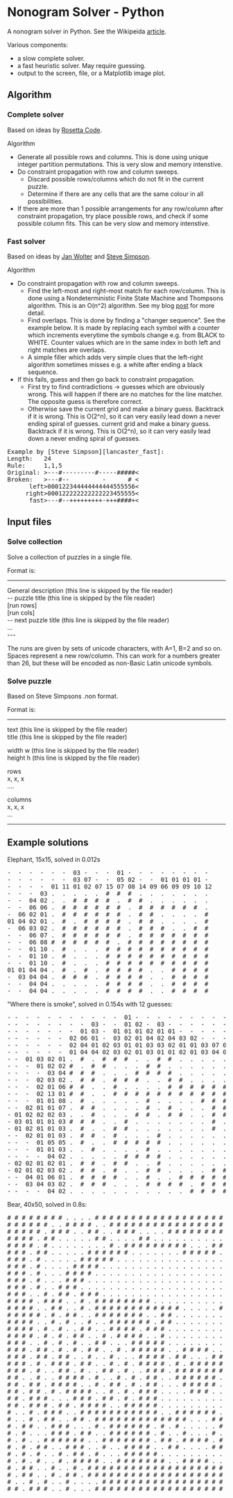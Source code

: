 # Nonogram Solver - Python

A nonogram solver in Python. See the Wikipeida [article][nonogram_wiki].

[nonogram_wiki]: https://en.wikipedia.org/wiki/Nonogram 

Various components:
- a slow complete solver.
- a fast heuristic solver. May require guessing.
- output to the screen, file, or a Matplotlib image plot.


## Algorithm 

### Complete solver

Based on ideas by [Rosetta Code][rosetta_code].

Algorithm
- Generate all possible rows and columns. This is done using unique integer partition permutations. This is very slow and memory intenstive.
- Do constraint propagation with row and column sweeps.
	- Discard possible rows/columns which do not fit in the current puzzle.
	- Determine if there are any cells that are the same colour in all possibilities. 
- If there are more than 1 possible arrangements for any row/column after constraint propagation, try place possible rows, and check if some possible column fits. This can be very slow and memory intenstive. 

### Fast solver
Based on ideas by [Jan Wolter][Wolter_survey] and [Steve Simpson][lancaster_solver].

Algorithm
- Do constraint propagation with row and column sweeps.
	- Find the left-most and right-most match for each row/column. This is done using a Nondeterministic Finite State Machine and Thompsons algorithm. This is an O(n^2) algorithm. See my blog [post][nfa_post] for more detail.
	- Find overlaps. This is done by finding a "changer sequence". See the example below. It is made by replacing each symbol with a counter which increments everytime the symbols change e.g. from BLACK to WHITE. Counter values which are in the same index in both left and right matches are overlaps.
	- A simple filler which adds very simple clues that the left-right algorithm sometimes misses e.g. a white after ending a black sequence.
- If this fails, guess and then go back to constraint propagation.
	- First try to find contradictions -> guesses which are obviously wrong. This will happen if there are no matches for the line matcher. The opposite guess is therefore correct.
	- Otherwise save the current grid and make a binary guess. Backtrack if it is wrong. This is O(2^n), so it can very easily lead down a never ending spiral of guesses. 
current grid and make a binary guess. Backtrack if it is wrong. This is O(2^n), so it can very easily lead down a never ending spiral of guesses. 

<pre>
Example by [Steve Simpson][lancaster_fast]:	
Length:   24 
Rule:     1,1,5 
Original: >---#---------#-----#####< 
Broken:   >---#--         -      # < 
      left>000122344444444444555556< 
     right>000122222222222223455555< 
      fast>---#--+++++++++-+++####+< 
</pre>

[Wolter_survey]: https://webpbn.com/survey/
[lancaster_solver]: http://scc-forge.lancaster.ac.uk/open/nonogram/
[lancaster_fast]: http://scc-forge.lancaster.ac.uk/open/nonogram/ls-fast
[rosetta_code]: https://rosettacode.org/wiki/Nonogram_solver
[nfa_post]: https://liorsinai.github.io/coding/2020/10/29/finite-state-machines.html

## Input files

### Solve collection
Solve a collection of puzzles in a single file.

Format is:

---
<div>
General description (this line is skipped by the file reader) <br>
-- puzzle title (this line is skipped by the file reader)<br>
[run rows] <br>
[run cols] <br>
-- next puzzle title (this line is skipped by the file reader) <br>
... <br>
--- 
</div>

The runs are given by sets of unicode characters, with A=1, B=2 and so on. Spaces represent a new row/column.
This can work for a numbers greater than 26, but these will be encoded as non-Basic Latin unicode symbols.

### Solve puzzle
Based on Steve Simpsons .non format.

Format is:

---
<div>
text    (this line is skipped by the file reader) <br>
title  (this line is skipped by the file reader) <br>

width w (this line is skipped by the file reader) <br>
height h (this line is skipped by the file reader) <br>

rows  <br>
x, x, x <br>
.... <br>

columns <br>
x, x, x <br>
... <br>
</div>

---

## Example solutions
Elephant, 15x15, solved in 0.012s
<pre>
-  -  -  -  -  -  03 -  -  -  01 -  -  -  -  -  -  -  -   
-  -  -  -  -  -  03 07 -  -  05 02 -  -  01 01 01 01 -  
-  -  -  -  01 11 01 02 07 15 07 08 14 09 06 09 09 10 12 
-  -  -  03 .  .  .  .  .  #  #  #  .  .  .  .  .  .  . 
-  -  04 02 .  .  #  #  #  #  .  #  #  .  .  .  .  .  .   
-  -  06 06 .  #  #  #  #  #  #  .  #  #  #  #  #  #  . 
-  06 02 01 .  #  #  #  #  #  #  .  #  #  .  .  .  .  # 
01 04 02 01 .  #  .  #  #  #  #  .  #  #  .  .  .  .  # 
-  06 03 02 .  #  #  #  #  #  #  .  #  #  #  .  .  #  # 
-  -  06 07 .  #  #  #  #  #  #  .  #  #  #  #  #  #  # 
-  -  06 08 #  #  #  #  #  #  .  #  #  #  #  #  #  #  # 
-  -  01 10 .  #  .  .  .  #  #  #  #  #  #  #  #  #  # 
-  -  01 10 .  #  .  .  .  #  #  #  #  #  #  #  #  #  # 
-  -  01 10 .  #  .  .  .  #  #  #  #  #  #  #  #  #  # 
01 01 04 04 .  #  .  #  .  #  #  #  #  .  .  #  #  #  # 
-  03 04 04 .  #  #  #  .  #  #  #  #  .  .  #  #  #  # 
-  -  04 04 .  .  .  .  .  #  #  #  #  .  .  #  #  #  #   
-  -  04 04 .  .  .  .  .  #  #  #  #  .  .  #  #  #  # 
</pre>

"Where there is smoke", solved in 0.154s with 12 guesses:
<div>
<pre>
- -  -  -  -  -  -  -  -  -  -  01 -  -  -  -  -  -  -  -  -  -  -  -  -  - 
- -  -  -  -  -  -  -  03 -  -  01 02 -  03 -  -  -  -  -  -  -  -  -  -  - 
- -  -  -  -  -  -  01 03 -  01 01 01 02 01 01 -  -  -  -  -  03 -  -  -  - 
- -  -  -  -  -  02 06 01 -  03 02 01 04 02 04 03 02 -  -  -  02 03 -  -  01 
- -  -  -  -  -  02 04 01 02 03 01 01 03 03 02 01 01 03 07 05 01 04 09 08 08 
- -  -  -  -  -  01 04 04 02 03 02 01 03 01 01 02 01 03 04 04 03 01 02 03 02 
- -  01 03 02 01 .  #  .  #  #  #  .  .  #  #  .  .  .  .  .  .  .  .  .  #
- -  -  01 02 02 #  .  #  #  .  .  .  #  #  .  .  .  .  .  .  .  .  .  .  .
- -  -  -  03 04 #  #  #  .  .  .  #  #  #  #  .  .  .  .  .  .  .  .  .  .
- -  -  02 03 02 .  #  #  .  #  #  #  .  .  #  #  .  .  .  .  .  .  .  .  .
- -  -  02 01 06 #  #  .  .  #  .  .  .  .  #  #  #  #  #  #  .  .  .  .  .
- -  -  02 13 01 #  #  .  .  #  #  #  #  #  #  #  #  #  #  #  #  #  .  .  #
- -  -  01 01 08 .  #  .  .  .  .  .  #  .  .  .  .  #  #  #  #  #  #  #  #
- -  02 01 01 07 .  #  #  .  .  .  .  #  .  #  .  .  .  #  #  #  #  #  #  #
- 01 02 02 02 03 .  .  #  .  .  .  #  #  .  #  #  .  .  #  #  .  .  #  #  #
- 03 01 01 01 03 #  #  #  .  .  #  .  .  .  .  .  .  .  #  .  #  .  #  #  #
- 01 02 01 01 03 .  #  .  .  #  #  .  .  .  .  .  .  .  #  .  #  .  #  #  #
- -  02 01 01 03 .  #  #  .  #  .  .  .  #  .  .  .  .  .  .  .  .  #  #  #
- -  -  01 05 05 .  #  .  .  #  #  #  #  #  .  .  .  .  .  .  #  #  #  #  #
- -  -  01 01 03 .  .  #  .  .  .  .  #  .  .  .  .  .  .  .  .  #  #  #  .
- -  -  -  04 02 .  .  .  .  .  #  #  #  #  .  .  .  .  .  .  .  #  #  .  .
- 02 02 01 02 01 .  #  #  .  #  #  .  .  #  .  .  .  .  .  .  #  #  .  .  #
- 02 01 02 03 02 .  #  #  .  #  .  .  #  #  .  .  .  .  #  #  #  .  .  #  #
- -  04 01 06 01 .  #  #  #  #  .  .  #  .  .  #  #  #  #  #  #  .  .  #  .
- -  03 04 03 02 .  #  #  #  .  .  .  #  #  #  #  .  #  #  #  .  .  #  #  .
- -  -  -  04 02 .  .  .  .  .  .  .  .  .  .  .  #  #  #  #  .  #  #  .  .
</pre>
</div>


Bear, 40x50, solved in 0.8s:
<div>
<pre>
# # # # # # # # . . . . # # # # # # # # # # # # # # # # # # # # # # # # # # # # # . . . . . # # # #
# # # # # # . . # # # # . . # # # # # # # # # # # # # # # # # # # # # # # # # . . # # # # . . # # #
# # # # # . # # # . . # # . . # # # . . . . # # # # # # # # # . . . # # # # . # # . . . . # . # # #
# # # # . # # . . . . . # # . . . . # # . . . . . . . . . . . # # . . . . . # . . . . . . # # . # #
# # # # . # . . . . . . . . # . # # # # # # # # # . . . # # # # # # # # # # . # # . . . . . # # . #
# # # . # # . . . . . # # # # # # . . . . . . . # # # # # . . . . . . . # # # # # . . . . . . # . #
# # # . # . . . . . # # # # # . . . . . . . . . . . . . . . . . . . . . . . # # # # # . . . . # . #
# # # . # . . . . # # # # . . . . . . . . . . . . . . . . . . . . . . . . . . # # # # . . . . # . #
# # # . # . . . # # # # . . . . . . . . . . . . . . . . . . . . . . . . . . . . # # # # . . . # . #
# # # . # . . . # # # . . . . . . . . . . . . . . . . . . . . . . . . . . . . . . # # # . . # . . #
# # # . # . . # # # . . . . . . . . . . . . . . . . . . . . . . . . . . . . . . . # # # # # # . # #
# # # . . # . # # . # # # . . . . . . . . . . . . . . . . . . . . . . . . . . # # . # # # # . . # #
# # # # . # # # . . # . # # # # # # # # . . . . . . . . . . . . . # # # # # # # . # . # # . . # # #
# # # # . . # # . . # . # # # # # # # # # # # # . . . . . # # # # # # # # # # # . # . # # . # # # #
# # # # # . # . # # . . # # # # # # # . . # # . . . . . . . # # . . # # # # # # . . # . # . # # # #
# # # # . . # . # . . # . . # # # # # # . # # . . . . . . . # # . # # # # # # . # . # # . # . # # #
# # # # . # . # . . # # . . # # # # . # # # . . . . . . . . # # # # . # # # . # . # . # . # . # # #
# # # # . # . # . # # . . # . # # # # . . # . . . . . . . . # # . . # # # . # # . # . . # # . . # #
# # # . . # . # . # . . # # . . . # # # # # . . . . . . . . # # # # # # . # . # . . # . # # # . # #
# # # . # # . # . # . # # . . # . # # # # # . . # # # # . . . # # # # . # # . . # . . # # . # . # #
# # # . # # . # # . . # . . # . . . # # # # . # # . . . # # . # # # . # . . # . # # . # . . # . # #
# # # . # . # # # . # # . . # . # . # # # # . # . # # # # # . # # # . # # . . # . . # # # . # . # #
# # # . # . . # # . # . . # # . # . . # # # . # # # # # # # . # # # # . . # . . # # # # . # # . # #
# # . . # . . # # # # . # . . # . # . # # . . # # # # # # . . # # . # # . # # . . # # # . # # . . #
# # . # # . # # # # . . # . # # . # . # # . . . # # # # # . . # # . . . # . . # . # # # . . # # . #
# # . # # . # . # # # # . . # . # . # # # . . . . # # # . . . . # # . . # . # # # # . . # # # # . #
# # . # # # . . . # # # . # # . # . # # # . . . . . . . . . . . # # # . # # # # # # # . # # # # . #
# # . # # # . # # . # # # # . . # # # # # . . . . . . . . . . . # # # # # # # # . . # . # # . # . .
# . . # . # # # . . # # # # # # # # # # # . . # # # # # # . . . # # # # # # # . # . . # # # . # . .
# . . # . # # . . # # . # # # # # # # # # # # # # . . . # # # # # # # # # # . . # # . # # # . # # .
# . # # . . # # # . . . # . # # # # # # . # . # . . . . . # # # # # # # . . # . . # # # # # . # # .
# . # . . . # # # . # # . . # # # # # # . # . . # . . . # . # . # # # # . . . # . # # # # . . # # .
# . # . . # # # # # # . . # # # # # # # . # # . # # # # . # # . # # # # # . . # # # # # # . . . # .
# . # . # # . . # # # . . # . . # # # # . . # # . . . . # # . . # # # # # # # # # # # . # # . . # .
# . # . # . . # . # # . # . . . # # # # # . . . . . . . . . . # # # # # # # # # # . # . . # . . # .
# . # . # . . # . # # # # . . # # # # # # # . . # # # # . . # # # # # # # # # # . . # . . # . . # .
# . # # . . # . . # . # # # # # # # # # # # # # # # # # # # # # # # # # # # # . # . . # . . # # # .
# . # # . . # . # # . # # # # # # # # # # # # # # # # # # # # # # # # # # # . . # # . # . . # # # .
# . . # . # . . # . . . . # # # # # # # # # # # # # # # # # # # # # # # # # # . . # . . # . . # . #
# # . # # # . . # . . . # # # # # # # # # # # # # # # # # # # # # # # # # # # # . # # . # . # # . #
</pre>
</div>
